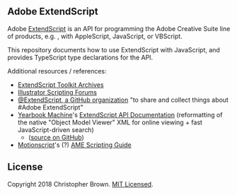 ## Adobe ExtendScript

Adobe [ExtendScript](https://www.adobe.com/devnet/scripting.html) is an API for programming the Adobe Creative Suite line of products, e.g. , with AppleScript, JavaScript, or VBScript.

This repository documents how to use ExtendScript with JavaScript,
and provides TypeScript type declarations for the API.

Additional resources / references:

* [ExtendScript Toolkit Archives](https://www.adobe.com/devnet/scripting/estk.html)
* [Illustrator Scripting Forums](https://forums.adobe.com/community/illustrator/illustrator_scripting)
* [@ExtendScript, a GitHub organization](https://github.com/ExtendScript) "to share and collect things about #Adobe ExtendScript"
* [Yearbook Machine](https://yearbook.com/)'s [ExtendScript API Documentation](https://yearbook.github.io/esdocs/)
  (reformatting of the native "Object Model Viewer" XML for online viewing + fast JavaScript-driven search)
  - ([source on GitHub](https://github.com/yearbook/extendscript-api-documentation))
* [Motionscript](https://bitbucket.org/motiondesign)'s (?) [AME Scripting Guide](https://ame-scripting-guide.readthedocs.io/index.html)


## License

Copyright 2018 Christopher Brown.
[MIT Licensed](https://chbrown.github.io/licenses/MIT/#2018).
